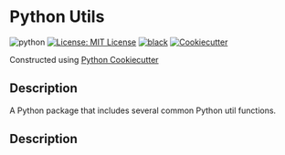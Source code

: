 # Python Utils 
![python](https://img.shields.io/badge/python-3.11-blue)
[![License: MIT License](https://img.shields.io/badge/License-MIT-green.svg)](LICENSE)
[![black](https://img.shields.io/badge/code%20style-black-000000.svg)](https://github.com/psf/black)
[![Cookiecutter](https://img.shields.io/badge/-Cookiecutter-orange?style=flat&logo=surprise&link=https://github.com/shahriar-rahman)](https://github.com/shahriar-rahman/Python-Cookiecutter)

Constructed using [Python Cookiecutter](https://github.com/shahriar-rahman/Python-Cookiecutter)

## Description
A Python package that includes several common Python util functions.

## Description

